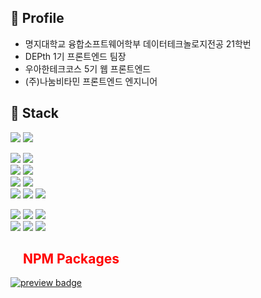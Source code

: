 <h2 align="left">👤 Profile</h2>

- 명지대학교 융합소프트웨어학부 데이터테크놀로지전공 21학번
- DEPth 1기 프론트엔드 팀장
- 우아한테크코스 5기 웹 프론트엔드
- (주)나눔비타민 프론트엔드 엔지니어

<h2 align="left">🔨 Stack</h2>
<p align="left">  
  <img src="https://img.shields.io/badge/-TypeScript-3178C6?style=flat-square&logo=TypeScript&logoColor=white"/>
  <img src="https://img.shields.io/badge/-React-61DAFB?style=flat-square&logo=React&logoColor=white"/>
</p>
<p align="left">  
  <img src="https://img.shields.io/badge/-Node.js-339933?style=flat-square&logo=Node.js&logoColor=white"/>
  <img src="https://img.shields.io/badge/-Spring Boot-6DB33F?style=flat-square&logo=Spring-Boot&logoColor=white"/>
  <br>
  <img src="https://img.shields.io/badge/-NestJS-E0234E?style=flat-square&logo=NestJS&logoColor=white"/>
  <img src="https://img.shields.io/badge/-MySQL-4479A1?style=flat-square&logo=MySQL&logoColor=white"/>
  <br>
  <img src="https://img.shields.io/badge/-Amazon AWS-232F3E?style=flat-square&logo=Amazon-AWS&logoColor=white"/>
  <img src="https://img.shields.io/badge/-Github Action-2088FF?style=flat-square&logo=GitHub-Actions&logoColor=white"/>
  <br>
  <img src="https://img.shields.io/badge/-Docker-2496ED?style=flat-square&logo=Docker&logoColor=white"/>
  <img src="https://img.shields.io/badge/-Redis-DC382D?style=flat-square&logo=Redis&logoColor=white"/>
  <img src="https://img.shields.io/badge/-Oracle-F80000?style=flat-square&logo=Oracle&logoColor=white"/>
</p>

<p align="left">
  <img src="https://img.shields.io/badge/-Python-3776AB?style=flat-square&logo=python&logoColor=white"/>
  <img src="https://img.shields.io/badge/-Java-007396?style=flat-square&logo=java&logoColor=white"/>
  <img src="https://img.shields.io/badge/-Kotlin-F88218?style=flat-square&logo=kotlin&logoColor=white"/>
  <br>
  <img src="https://img.shields.io/badge/-C-A8B9CC?style=flat-square&logo=C&logoColor=white"/>
  <img src="https://img.shields.io/badge/-C%23-239120?style=flat-square&logo=C-Sharp&logoColor=white"/>
  <img src="https://img.shields.io/badge/-Unity-000000?style=flat-square&logo=Unity&logoColor=white"/>
</p>

<h2 style=color:red align="left"><img height=15px src="http://is.am/597k" /> NPM Packages</h2>
  
[<img alt="preview badge" src="https://img.shields.io/npm/v/react-random-slot-machine?label=react-random-slot-machine&style=flat-square&logo=react&color=blue">](https://www.npmjs.com/package/react-random-slot-machine)
